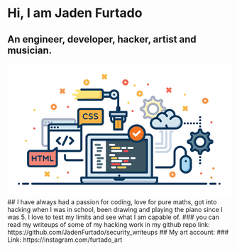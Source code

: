 
# Hi, I am Jaden Furtado
## An engineer, developer, hacker, artist and musician. 
<img src="https://github.com/JadenFurtado/JadenFurtado.github.io/blob/main/a%20(1).jpg" />
## I have always had a passion for coding, love for pure maths, got into hacking when I was in school, been drawing and playing the piano since I was 5. I love to test my limits and see what I am capable of.
### you can read my writeups of some of my hacking work in my github repo link: https://github.com/JadenFurtado/security_writeups
## My art account:
### Link: https://instagram.com/furtado_art
